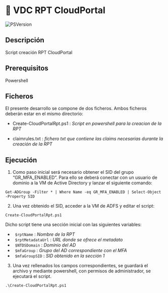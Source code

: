 :cop: VDC RPT CloudPortal
=======================
![PSVersion](https://img.shields.io/static/v1?label=PSVersion&message=%3E%3D5.1&color=blue&style=flat-square&logo=powershell)

## Descripción

Script creación RPT CloudPortal

## Prerequisitos

Powershell

## Ficheros

El presente desarrollo se compone de dos ficheros. Ambos ficheros deberán estar en el mismo directorio:

- Create-CloudPortalRpt.ps1 : _Script en powershell para la creacion de la RPT_

- claimrules.txt : _fichero txt que contiene las claims necesarias durante la creación de la RPT_

## Ejecución

1.	Como paso inicial será necesario obtener el SID del grupo “GR_MFA_ENABLED”. 
Para ello se deberá conectar con un usuario de dominio a la VM de Active Directory y lanzar el siguiente comando:
```powerhell
Get-ADGroup -Filter * | Where Name -eq GR_MFA_ENABLED | Select-Object -Property SID
```


2.	Una vez obtenido el SID, acceder a la VM de ADFS y editar el script:
```powerhell
Create-CloudPortalRpt.ps1 
```

Dicho script tiene una sección inicial con las siguientes variables:
-	` $rptName` :	_Nombre de la RPT_
-	` $rptMetadataUrl` :	_URL donde se ofrece el metadato_
-	` $NTDSDomain` :	_Dominio del AD_
-	` $mfaGroup` :	_Grupo del AD correspondiente con el MFA_
-	` $mfaGroupSID` :	_SID obtenido en la sección 1_

3.	Una vez rellenados los campos correspondientes, se guardará el archivo y mediante powershell, con permisos de administrador, se ejecutará el script.
```powerhell
.\Create-CloudPortalRpt.ps1 
```
